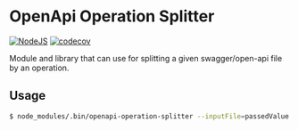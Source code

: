 # OpenApi Operation Splitter
[![NodeJS](https://github.com/chha25/openapi-operation-splitter/actions/workflows/main.yml/badge.svg)](https://github.com/chha25/openapi-operation-splitter/actions/workflows/main.yml)
[![codecov](https://codecov.io/gh/chha25/openapi-operation-splitter/branch/master/graph/badge.svg?token=MS5QBY5G4X)](https://codecov.io/gh/chha25/openapi-operation-splitter)

Module and library that can use for splitting a given swagger/open-api file by an operation. 

## Usage
```bash
$ node_modules/.bin/openapi-operation-splitter --inputFile=passedValue --targetFileName=passedValue --operations=passedValue1 passedValue2
```